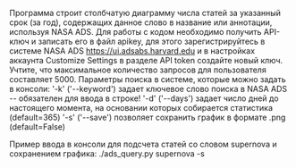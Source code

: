 Программа строит столбчатую диаграмму числа статей за указанный срок (за год), содержащих данное слово в название или аннотации, используя NASA ADS. 
Для работы с кодом необходимо получить API-ключ и записать его в файл apikey, для этого зарегистрируйтесь в системе NASA ADS https://ui.adsabs.harvard.edu и в настройках аккаунта Customize Settings в разделе API token создайте новый ключ. Учтите, что максимальное количество запросов для пользователя составляет 5000.
Параметры поиска в системе, которые можно задать в консоли:
		'-k' ('--keyword') задает ключевое слово поиска в NASA ADS -- обязателен для ввода в строке!
        '-d' ('--days') задает число дней до настоящего момента, на основании которых собирается статистика (default=365)
        '-s' ('--save') позволяет сохранить график в формате .png (default=False)

Пример ввода в консоли для подсчета статей со словом supernova и сохранением графика: ./ads_query.py supernova -s